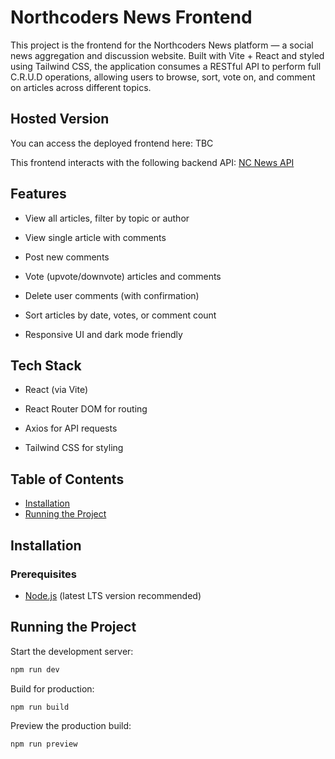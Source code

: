 # Northcoders News Frontend

This project is the frontend for the Northcoders News platform — a social news aggregation and discussion website. Built with Vite + React and styled using Tailwind CSS, the application consumes a RESTful API to perform full C.R.U.D operations, allowing users to browse, sort, vote on, and comment on articles across different topics.

## Hosted Version

You can access the deployed frontend here: TBC

This frontend interacts with the following backend API: [NC News API](https://nc-news-soqt.onrender.com/)

## Features

- View all articles, filter by topic or author

- View single article with comments

- Post new comments

- Vote (upvote/downvote) articles and comments

- Delete user comments (with confirmation)

- Sort articles by date, votes, or comment count

- Responsive UI and dark mode friendly

## Tech Stack

- React (via Vite)

- React Router DOM for routing

- Axios for API requests

- Tailwind CSS for styling

## Table of Contents
- [Installation](#installation)
- [Running the Project](#running-the-project)


## Installation
### Prerequisites

- [Node.js](https://nodejs.org/) (latest LTS version recommended)


## Running the Project

Start the development server:
```sh
npm run dev
```

Build for production:
```sh
npm run build
```

Preview the production build:
```sh
npm run preview
```
